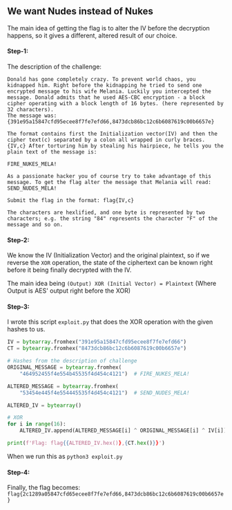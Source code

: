 ## We want Nudes instead of Nukes
The main idea of getting the flag is to alter the IV before the decryption happens, so it gives a different, altered result of our choice.

#### Step-1:
The description of the challenge:
```
Donald has gone completely crazy. To prevent world chaos, you kidnapped him. Right before the kidnapping he tried to send one encrypted message to his wife Melania. Luckily you intercepted the message. Donald admits that he used AES-CBC encryption - a block cipher operating with a block length of 16 bytes. (here represented by 32 characters). 
The message was: {391e95a15847cfd95ecee8f7fe7efd66,8473dcb86bc12c6b6087619c00b6657e}

The format contains first the Initialization vector(IV) and then the cipher text(c) separated by a colon all wrapped in curly braces. {IV,c} After torturing him by stealing his hairpiece, he tells you the plain text of the message is:

FIRE_NUKES_MELA!

As a passionate hacker you of course try to take advantage of this message. To get the flag alter the message that Melania will read: SEND_NUDES_MELA!

Submit the flag in the format: flag{IV,c}

The characters are hexlified, and one byte is represented by two characters; e.g. the string "84" represents the character "F" of the message and so on.
```

#### Step-2:
We know the IV (Initialization Vector) and the original plaintext, so if we reverse the `XOR` operation, the state of the ciphertext can be known right before it being finally decrypted with the IV.

The main idea being 
`(Output) XOR (Initial Vector) = Plaintext` (Where Output is AES' output right before the XOR)

#### Step-3:
I wrote this script `exploit.py` that does the XOR operation with the given hashes to us.

```py
IV = bytearray.fromhex("391e95a15847cfd95ecee8f7fe7efd66")
CT = bytearray.fromhex("8473dcb86bc12c6b6087619c00b6657e")

# Hashes from the description of challenge
ORIGINAL_MESSAGE = bytearray.fromhex(
    "464952455f4e554b45535f4d454c4121")  # FIRE_NUKES_MELA!

ALTERED_MESSAGE = bytearray.fromhex(
    "53454e445f4e554445535f4d454c4121")  # SEND_NUDES_MELA!

ALTERED_IV = bytearray()

# XOR
for i in range(16):
    ALTERED_IV.append(ALTERED_MESSAGE[i] ^ ORIGINAL_MESSAGE[i] ^ IV[i])

print(f'Flag: flag{{ALTERED_IV.hex()},{CT.hex()}}')
```
When we run this as `python3 exploit.py`
#### Step-4:
Finally, the flag becomes:
`flag{2c1289a05847cfd65ecee8f7fe7efd66,8473dcb86bc12c6b6087619c00b6657e}`
